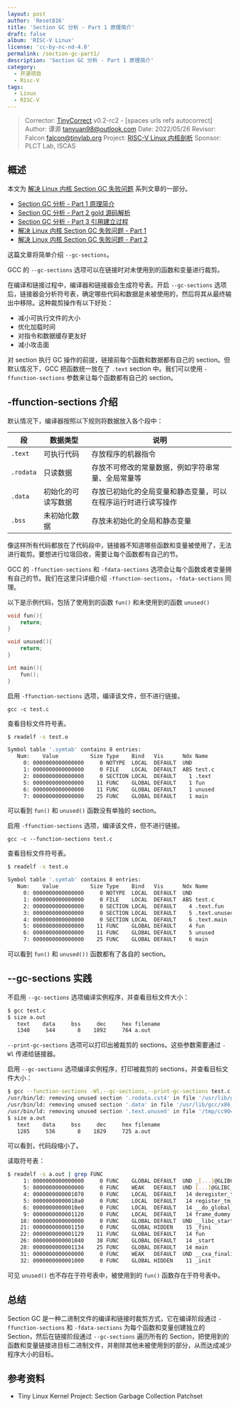 ```yaml
---
layout: post
author: 'Reset816'
title: 'Section GC 分析 - Part 1 原理简介'
draft: false
album: 'RISC-V Linux'
license: 'cc-by-nc-nd-4.0'
permalink: /section-gc-part1/
description: 'Section GC 分析 - Part 1 原理简介'
category:
  - 开源项目
  - Risc-V
tags:
  - Linux
  - RISC-V
---
```


> Corrector: [TinyCorrect](https://gitee.com/tinylab/tinycorrect) v0.2-rc2 - [spaces urls refs autocorrect]
> Author:    谭源 <tanyuan98@outlook.com>
> Date:      2022/05/26
> Revisor:   Falcon <falcon@tinylab.org>
> Project:   [RISC-V Linux 内核剖析](https://gitee.com/tinylab/riscv-linux)
> Sponsor:   PLCT Lab, ISCAS


## 概述

本文为 [解决 Linux 内核 Section GC 失败问题][006] 系列文章的一部分。

- [Section GC 分析 - Part 1 原理简介][001]
- [Section GC 分析 - Part 2 gold 源码解析][002]
- [Section GC 分析 - Part 3 引用建立过程][003]
- [解决 Linux 内核 Section GC 失败问题 - Part 1][004]
- [解决 Linux 内核 Section GC 失败问题 - Part 2][005]

这篇文章将简单介绍 `--gc-sections`。

GCC 的 `--gc-sections` 选项可以在链接时对未使用到的函数和变量进行裁剪。

在编译和链接过程中，编译器和链接器会生成符号表。开启 `--gc-sections` 选项后，链接器会分析符号表，确定哪些代码和数据是未被使用的，然后将其从最终输出中移除。这种裁剪操作有以下好处：

- 减小可执行文件的大小
- 优化加载时间
- 对指令和数据缓存更友好
- 减小攻击面

对 section 执行 GC 操作的前提，链接前每个函数和数据都有自己的 section。但默认情况下，GCC 把函数统一放在了 `.text` section 中。我们可以使用 `-ffunction-sections` 参数来让每个函数都有自己的 section。

## -ffunction-sections 介绍

默认情况下，编译器按照以下规则将数据放入各个段中：

| 段        | 数据类型           | 说明                                                          |
|-----------|----------------|-------------------------------------------------------------|
| `.text`   | 可执行代码         | 存放程序的机器指令                                            |
| `.rodata` | 只读数据           | 存放不可修改的常量数据，例如字符串常量、全局常量等              |
| `.data`   | 初始化的可读写数据 | 存放已初始化的全局变量和静态变量，可以在程序运行时进行读写操作 |
| `.bss`    | 未初始化数据       | 存放未初始化的全局和静态变量                                  |

像这样所有代码都放在了代码段中，链接器不知道哪些函数和变量被使用了，无法进行裁剪。要想进行垃圾回收，需要让每个函数都有自己的节。

GCC 的 `-ffunction-sections` 和 `-fdata-sections` 选项会让每个函数或者变量拥有自己的节。我们在这里只详细介绍 `-ffunction-sections`，`-fdata-sections` 同理。

以下是示例代码，包括了使用到的函数 `fun()` 和未使用到的函数 `unused()`

```C
void fun(){
    return;
}

void unused(){
    return;
}

int main(){
    fun();
}
```

启用 `-ffunction-sections` 选项，编译该文件，但不进行链接。

```
gcc -c test.c
```

查看目标文件符号表。

```bash
$ readelf -s test.o

Symbol table '.symtab' contains 8 entries:
   Num:    Value          Size Type    Bind   Vis      Ndx Name
     0: 0000000000000000     0 NOTYPE  LOCAL  DEFAULT  UND
     1: 0000000000000000     0 FILE    LOCAL  DEFAULT  ABS test.c
     2: 0000000000000000     0 SECTION LOCAL  DEFAULT    1 .text
     5: 0000000000000000    11 FUNC    GLOBAL DEFAULT    1 fun
     6: 0000000000000000    11 FUNC    GLOBAL DEFAULT    1 unused
     7: 0000000000000000    25 FUNC    GLOBAL DEFAULT    1 main
```

可以看到 `fun()` 和 `unused()` 函数没有单独的 section。

启用 `-ffunction-sections` 选项，编译该文件，但不进行链接。

```
gcc -c --function-sections test.c
```

查看目标文件符号表。

```bash
$ readelf -s test.o

Symbol table '.symtab' contains 8 entries:
   Num:    Value          Size Type    Bind   Vis      Ndx Name
     0: 0000000000000000     0 NOTYPE  LOCAL  DEFAULT  UND
     1: 0000000000000000     0 FILE    LOCAL  DEFAULT  ABS test.c
     2: 0000000000000000     0 SECTION LOCAL  DEFAULT    4 .text.fun
     3: 0000000000000000     0 SECTION LOCAL  DEFAULT    5 .text.unused
     4: 0000000000000000     0 SECTION LOCAL  DEFAULT    6 .text.main
     5: 0000000000000000    11 FUNC    GLOBAL DEFAULT    4 fun
     6: 0000000000000000    11 FUNC    GLOBAL DEFAULT    5 unused
     7: 0000000000000000    25 FUNC    GLOBAL DEFAULT    6 main
```

可以看到 `fun()` 和 `unused())` 函数都有了各自的 section。

## --gc-sections 实践

不启用 `--gc-sections` 选项编译实例程序，并查看目标文件大小：

```bash
$ gcc test.c
$ size a.out
   text    data     bss     dec     hex filename
   1340     544       8    1892     764 a.out
```

`--print-gc-sections` 选项可以打印出被裁剪的 sections。这些参数需要通过 `-Wl` 传递给链接器。

启用 `--gc-sections` 选项编译实例程序，打印被裁剪的 sections，并查看目标文件大小：

```bash
$ gcc --function-sections -Wl,--gc-sections,--print-gc-sections test.c
/usr/bin/ld: removing unused section '.rodata.cst4' in file '/usr/lib/gcc/x86_64-linux-gnu/11/../../../x86_64-linux-gnu/Scrt1.o'
/usr/bin/ld: removing unused section '.data' in file '/usr/lib/gcc/x86_64-linux-gnu/11/../../../x86_64-linux-gnu/Scrt1.o'
/usr/bin/ld: removing unused section '.text.unused' in file '/tmp/cc9O4Y8L.o'
$ size a.out
   text    data     bss     dec     hex filename
   1285     536       8    1829     725 a.out
```

可以看到，代码段缩小了。

读取符号表：

```bash
$ readelf -s a.out | grep FUNC
     1: 0000000000000000     0 FUNC    GLOBAL DEFAULT  UND _[...]@GLIBC_2.34 (2)
     5: 0000000000000000     0 FUNC    WEAK   DEFAULT  UND [...]@GLIBC_2.2.5 (3)
     4: 0000000000001070     0 FUNC    LOCAL  DEFAULT   14 deregister_tm_clones
     5: 00000000000010a0     0 FUNC    LOCAL  DEFAULT   14 register_tm_clones
     6: 00000000000010e0     0 FUNC    LOCAL  DEFAULT   14 __do_global_dtors_aux
     9: 0000000000001120     0 FUNC    LOCAL  DEFAULT   14 frame_dummy
    18: 0000000000000000     0 FUNC    GLOBAL DEFAULT  UND __libc_start_mai[...]
    21: 0000000000001150     0 FUNC    GLOBAL HIDDEN    15 _fini
    22: 0000000000001129    11 FUNC    GLOBAL DEFAULT   14 fun
    26: 0000000000001040    38 FUNC    GLOBAL DEFAULT   14 _start
    28: 0000000000001134    25 FUNC    GLOBAL DEFAULT   14 main
    31: 0000000000000000     0 FUNC    WEAK   DEFAULT  UND __cxa_finalize@G[...]
    32: 0000000000001000     0 FUNC    GLOBAL HIDDEN    11 _init
```

可见 `unused()` 也不存在于符号表中，被使用到的 `fun()` 函数存在于符号表中。

## 总结

Section GC 是一种二进制文件的编译和链接时裁剪方式，它在编译阶段通过 `-ffunction-sections` 和 `-fdata-sections` 为每个函数和变量创建独立的 Section，然后在链接阶段通过 `--gc-sections` 遍历所有的 Section，把使用到的函数和变量链接进目标二进制文件，并剔除其他未被使用到的部分，从而达成减少程序大小的目标。

## 参考资料

- Tiny Linux Kernel Project: Section Garbage Collection Patchset

[001]: https://gitee.com/tinylab/riscv-linux/blob/master/articles/20230526-section-gc-part1.md
[002]: https://gitee.com/tinylab/riscv-linux/blob/master/articles/20230526-section-gc-part2.md
[003]: https://gitee.com/tinylab/riscv-linux/blob/master/articles/20230615-section-gc-part3.md
[004]: https://gitee.com/tinylab/riscv-linux/blob/master/articles/20230730-section-gc-no-more-keep-part1.md
[005]: https://gitee.com/tinylab/riscv-linux/blob/master/articles/20230928-section-gc-no-more-keep-part2.md
[006]: https://summer-ospp.ac.cn/org/prodetail/2341f0584
